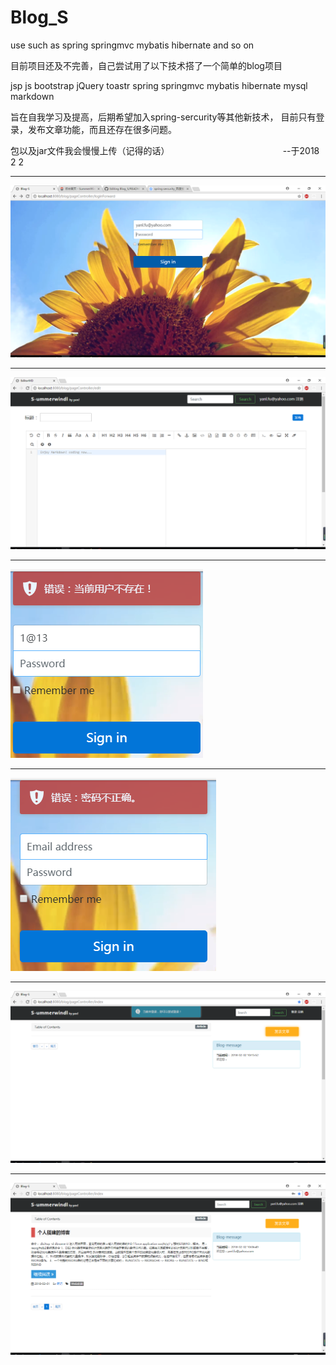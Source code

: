 # Blog_S
use such as spring springmvc mybatis hibernate and so on

目前项目还及不完善，自己尝试用了以下技术搭了一个简单的blog项目

jsp
js
bootstrap
jQuery
toastr
spring
springmvc
mybatis
hibernate
mysql
markdown

旨在自我学习及提高，后期希望加入spring-sercurity等其他新技术，
目前只有登录，发布文章功能，而且还存在很多问题。

包以及jar文件我会慢慢上传（记得的话）
                                              --于2018 2 2

<hr>

![login](/img/signin.png)

<hr>

![edit](/img/edit.png)

<hr>

![提示](/img/toastr2.png)

<hr>

![提示](/img/toastr1.png)

<hr>

![index](/img/index_noSignin.png)

<hr>

![首页](/img/index.png)


